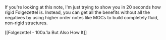 If you're looking at this note, I'm just trying to show you in 20 seconds how rigid Folgezettel is. Instead, you can get all the benefits without all the negatives by using higher order notes like MOCs to build completely fluid, non-rigid structures. 

[[Folgezettel - 100a.1a But Also How It]]
